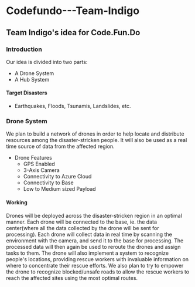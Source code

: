 # Codefundo---Team-Indigo
## Team Indigo's idea for Code.Fun.Do

### Introduction

Our idea is divided into two parts:
* A Drone System
* A Hub System

#### Target Disasters 
  * Earthquakes, Floods, Tsunamis, Landslides, etc.

### Drone System

We plan to build a network of drones in order to help locate and distribute resources among the disaster-stricken people. It will also be used as a real time source of data from the affected region.

* Drone Features
  * GPS Enabled
  * 3-Axis Camera
  * Connectivity to Azure Cloud
  * Connectivity to Base
  * Low to Medium sized Payload

#### Working

  Drones will be deployed across the disaster-stricken region in an optimal manner. Each drone will be connected to the base,    ie. the data center(where all the data collected by the drone will be sent for processing). 
  Each drone will collect data in real time by scanning the environment with the camera, and send it to the base for processing. The processed data will then again be used to reroute the drones and assign tasks to them. The drone will also implement a system to recognize people's locations, providing rescue workers with invaluable information on where to concentrate their rescue efforts. 
  We also plan to try to empower the drone to recognize blocked/unsafe roads to allow the rescue workers to reach the affected sites using the most optimal routes. 
